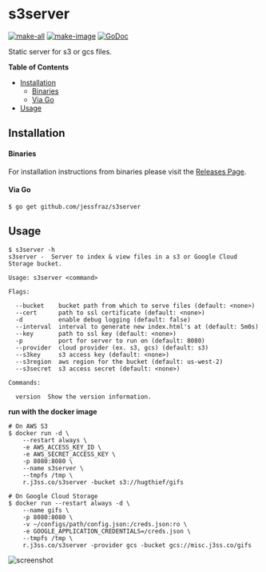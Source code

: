 # s3server

[![make-all](https://github.com/jessfraz/s3server/workflows/make%20all/badge.svg)](https://github.com/jessfraz/s3server/actions?query=workflow%3A%22make+all%22)
[![make-image](https://github.com/jessfraz/s3server/workflows/make%20image/badge.svg)](https://github.com/jessfraz/s3server/actions?query=workflow%3A%22make+image%22)
[![GoDoc](https://img.shields.io/badge/godoc-reference-5272B4.svg?style=for-the-badge)](https://godoc.org/github.com/jessfraz/s3server)

Static server for s3 or gcs files.

**Table of Contents**

<!-- toc -->

- [Installation](#installation)
    + [Binaries](#binaries)
    + [Via Go](#via-go)
- [Usage](#usage)

<!-- tocstop -->

## Installation

#### Binaries

For installation instructions from binaries please visit the [Releases Page](https://github.com/jessfraz/s3server/releases).

#### Via Go

```console
$ go get github.com/jessfraz/s3server
```

## Usage

```console
$ s3server -h
s3server -  Server to index & view files in a s3 or Google Cloud Storage bucket.

Usage: s3server <command>

Flags:

  --bucket    bucket path from which to serve files (default: <none>)
  --cert      path to ssl certificate (default: <none>)
  -d          enable debug logging (default: false)
  --interval  interval to generate new index.html's at (default: 5m0s)
  --key       path to ssl key (default: <none>)
  -p          port for server to run on (default: 8080)
  --provider  cloud provider (ex. s3, gcs) (default: s3)
  --s3key     s3 access key (default: <none>)
  --s3region  aws region for the bucket (default: us-west-2)
  --s3secret  s3 access secret (default: <none>)

Commands:

  version  Show the version information.
```

**run with the docker image**

```console
# On AWS S3
$ docker run -d \
    --restart always \
    -e AWS_ACCESS_KEY_ID \
    -e AWS_SECRET_ACCESS_KEY \
    -p 8080:8080 \
    --name s3server \
    --tmpfs /tmp \
    r.j3ss.co/s3server -bucket s3://hugthief/gifs

# On Google Cloud Storage
$ docker run --restart always -d \
    --name gifs \
    -p 8080:8080 \
    -v ~/configs/path/config.json:/creds.json:ro \
    -e GOOGLE_APPLICATION_CREDENTIALS=/creds.json \
    --tmpfs /tmp \
    r.j3ss.co/s3server -provider gcs -bucket gcs://misc.j3ss.co/gifs
```

![screenshot](screenshot.png)